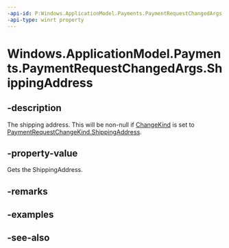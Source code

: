 ```yaml
---
-api-id: P:Windows.ApplicationModel.Payments.PaymentRequestChangedArgs.ShippingAddress
-api-type: winrt property
---
```


<!-- Property syntax
public Windows.ApplicationModel.Payments.PaymentAddress ShippingAddress { get; }
-->

# Windows.ApplicationModel.Payments.PaymentRequestChangedArgs.ShippingAddress

## -description
The shipping address. This will be non-null if [ChangeKind](paymentrequestchangedargs_changekind.md) is set to [PaymentRequestChangeKind.ShippingAddress](paymentrequestchangekind.md).

## -property-value
Gets the ShippingAddress.

## -remarks

## -examples

## -see-also